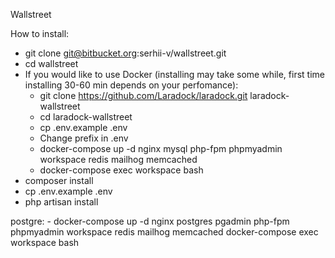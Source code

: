 Wallstreet

How to install:

- git clone git@bitbucket.org:serhii-v/wallstreet.git
- cd wallstreet
- If you would like to use Docker (installing may take some while, first time installing 30-60 min depends on your perfomance):
    - git clone https://github.com/Laradock/laradock.git laradock-wallstreet
    - cd laradock-wallstreet
    - cp .env.example .env
    - Change prefix in .env
    - docker-compose up -d nginx mysql php-fpm phpmyadmin workspace redis mailhog memcached
    - docker-compose exec workspace bash
- composer install
- cp .env.example .env
- php artisan install


postgre: - docker-compose up -d nginx postgres pgadmin php-fpm phpmyadmin workspace redis mailhog memcached
docker-compose exec workspace bash

